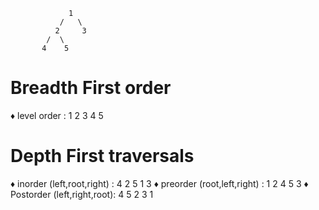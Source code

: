                  1
               /   \
              2     3
            /  \
           4    5

# Breadth First order
♦ level order                : 1 2 3 4 5
# Depth First traversals
♦ inorder (left,root,right)  : 4 2 5 1 3
♦ preorder (root,left,right) : 1 2 4 5 3
♦ Postorder (left,right,root): 4 5 2 3 1

